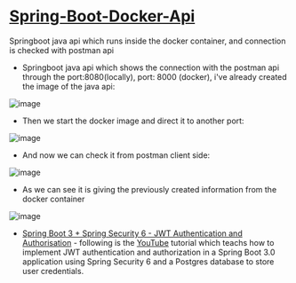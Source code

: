 # [Spring-Boot-Docker-Api](https://spring.io/guides/topicals/spring-boot-docker/)
Springboot java api which runs inside the docker container, and connection is checked with postman api

- Springboot java api which shows the connection with the postman api through the port:8080(locally), port: 8000 (docker), i've already created the image of the java api:

![image](https://user-images.githubusercontent.com/24220136/227764481-756cb219-6bbd-49f6-9b4e-fad87ec73c1c.png)

- Then we start the docker image and direct it to another port:

![image](https://user-images.githubusercontent.com/24220136/227764655-74576719-6a72-434c-8463-5e311eeaa96a.png)

- And now we can check it from postman client side:

![image](https://user-images.githubusercontent.com/24220136/227764684-80e32615-4053-4830-a1f0-5317bbfc7126.png)

- As we can see it is giving the previously created information from the docker container

![image](https://github.com/af4092/Spring-Boot-Docker-Api/assets/24220136/f7af8d46-9c36-49ec-90ca-c09809c388e8)

- [Spring Boot 3 + Spring Security 6 - JWT Authentication and Authorisation](https://youtu.be/KxqlJblhzfI) - following is the [YouTube](https://www.youtube.com/) tutorial which teachs how to implement JWT authentication and authorization in a Spring Boot 3.0 application using Spring Security 6 and a Postgres database to store user credentials. 
